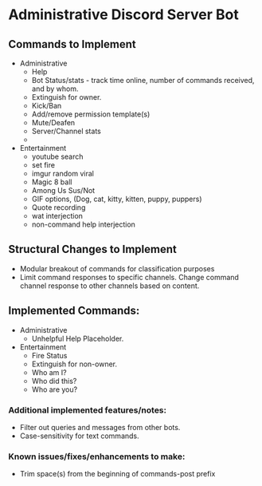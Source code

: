# Administrative Discord Server Bot
## Commands to Implement
- Administrative
  - Help
  - Bot Status/stats - track time online, number of commands received, and by whom.
  - Extinguish for owner.
  - Kick/Ban
  - Add/remove permission template(s)
  - Mute/Deafen
  - Server/Channel stats
  - 
- Entertainment
  - youtube search
  - set fire
  - imgur random viral
  - Magic 8 ball
  - Among Us Sus/Not
  - GIF options, (Dog, cat, kitty, kitten, puppy, puppers)
  - Quote recording
  - wat interjection
  - non-command help interjection
## Structural Changes to Implement
- Modular breakout of commands for classification purposes
- Limit command responses to specific channels. Change command channel response to other channels based on content.

## Implemented Commands:
- Administrative
  - Unhelpful Help Placeholder.
- Entertainment
  - Fire Status
  - Extinguish for non-owner.
  - Who am I?
  - Who did this?
  - Who are you?

### Additional implemented features/notes:
- Filter out queries and messages from other bots.
- Case-sensitivity for text commands.
### Known issues/fixes/enhancements to make:
- Trim space(s) from the beginning of commands-post prefix
